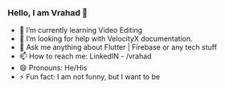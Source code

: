 ### Hello, I am Vrahad 👋

<!-- - 🔭 I’m currently working on ... -->
- 🌱 I’m currently learning Video Editing
- 🤔 I’m looking for help with VelocityX documentation.
- 💬 Ask me anything about Flutter | Firebase or any tech stuff
- 📫 How to reach me: LinkedIN - /vrahad
- 😄 Pronouns: He/His
- ⚡ Fun fact: I am not funny, but I want to be
